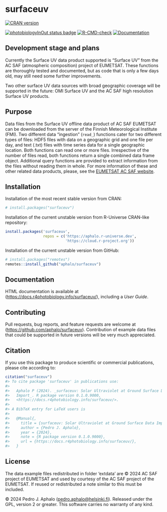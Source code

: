 
# surfaceuv

<!-- badges: start -->

[![CRAN
version](https://www.r-pkg.org/badges/version-last-release/surfaceuv)](https://cran.r-project.org/package=surfaceuv)
<!-- [![cran checks](https://badges.cranchecks.info/worst/surfaceuv.svg)](https://cran.r-project.org/web/checks/check_results_surfaceuv.html) -->
[![photobiologyInOut status
badge](https://aphalo.r-universe.dev/badges/surfaceuv)](https://aphalo.r-universe.dev/surfaceuv)
[![R-CMD-check](https://github.com/aphalo/surfaceuv/actions/workflows/R-CMD-check.yaml/badge.svg)](https://github.com/aphalo/surfaceuv/actions/workflows/R-CMD-check.yaml)
[![Documentation](https://img.shields.io/badge/documentation-surfaceuv-informational.svg)](https://docs.r4photobiology.info/surfaceuv/)
<!-- badges: end -->
<!-- [![doi](https://img.shields.io/badge/doi-10.32614/CRAN.package.surfaceuv-blue.svg)](https://doi.org/10.32614/CRAN.package.surfaceuv) -->

## Development stage and plans

Currently the Surface UV data product supported is “Surface UV” from the
AC SAF (atmospheric composition) project of EUMETSAT. These functions
are thoroughly tested and documented, but as code that is only a few
days old, may still need some further improvements.

Two other surface UV data sources with broad geographic coverage will be
supported in the future: OMI Surface UV and the AC SAF high resolution
Surface UV products.

## Purpose

Data files from the Surface UV offline data product of AC SAF EUMETSAT
can be downloaded from the server of the Finnish Meteorological
Institute (FMI). Two different data “ingestion” (`read_`) functions
cater for two different types of files: HDF5 files with data on a
geographic grid and one file per day, and text (.txt) files with time
series data for a single geographic location. Both functions can read
one or more files. Irrespective of the number of files read, both
functions return a single combined data frame object. Additional query
functions are provided to extract information from the files without
reading them in whole. For more information of these and other related
data products, please, see the [EUMETSAT AC SAF
website](https://acsaf.org/).

## Installation

Installation of the most recent stable version from CRAN:

``` r
# install.packages("surfaceuv")
```

Installation of the current unstable version from R-Universe CRAN-like
repository:

``` r
install.packages('surfaceuv', 
                 repos = c('https://aphalo.r-universe.dev', 
                           'https://cloud.r-project.org'))
```

Installation of the current unstable version from GitHub:

``` r
# install.packages("remotes")
remotes::install_github("aphalo/surfaceuv")
```

## Documentation

HTML documentation is available at
(<https://docs.r4photobiology.info/surfaceuv/>), including a *User
Guide*.

## Contributing

Pull requests, bug reports, and feature requests are welcome at
(<https://github.com/aphalo/surfaceuv>). Contribution of example data
files that could be supported in future versions will be very much
appreciated.

## Citation

If you use this package to produce scientific or commercial
publications, please cite according to:

``` r
citation("surfaceuv")
#> To cite package 'surfaceuv' in publications use:
#> 
#>   Aphalo P (2024). _surfaceuv: Solar Ultraviolet at Ground Surface Data
#>   Import_. R package version 0.1.0.9000,
#>   <https://docs.r4photobiology.info/surfaceuv/>.
#> 
#> A BibTeX entry for LaTeX users is
#> 
#>   @Manual{,
#>     title = {surfaceuv: Solar Ultraviolet at Ground Surface Data Import},
#>     author = {Pedro J. Aphalo},
#>     year = {2024},
#>     note = {R package version 0.1.0.9000},
#>     url = {https://docs.r4photobiology.info/surfaceuv/},
#>   }
```

## License

The data example files redistributed in folder ‘extdata’ are © 2024 AC
SAF project of EUMETSAT and used by courtesy of the AC SAF project of
the EUMETSAT. If reused or redistributed a note similar to this must be
included.

© 2024 Pedro J. Aphalo (<pedro.aphalo@helsinki.fi>). Released under the
GPL, version 2 or greater. This software carries no warranty of any
kind.
